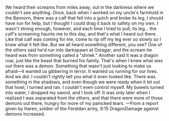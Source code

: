 We heard their screams from miles away, out in the darkness where we couldn't see anything. Once, back when I worked on my uncle's farmhold in the Bannorn, there was a calf that fell into a gulch and broke its leg. I should have run for help, but I thought I could drag it back to safety on my own. I wasn't strong enough, however, and each time I tried to pull, its leg... the calf's screaming haunts me to this day, and that's what I heard out there. Like that calf was coming for me, come to rip off my leg ever so slowly so I knew what it felt like.
But we all heard something different, you see? One of the others said he'd run into darkspawn at Ostagar, and the scream he heard was from something called a "shriek." Another said it was a dragon roar, just like the beast that burned his family. That's when I knew what was out there was a demon. Something that wasn't just looking to make us afraid—it wanted us gibbering in terror. It wanted us running for our lives.
And we did. I couldn't rightly tell you what it even looked like. There was something in the shadows, and even though we were ready when it let out that howl, I turned and ran. I couldn't even control myself. My bowels turned into water, I dropped my sword, and I took off. It was only later when I realized I was separated from the others, and that there were more of those demons out there, hungry for more of my panicked tears.
—From a report given by Haren, soldier of the Fereldan army, 9:15 DragonDamage against demons increased.
